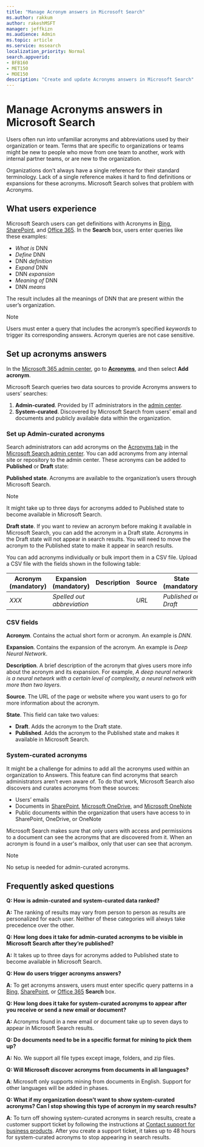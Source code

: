 ```yaml
---
title: "Manage Acronym answers in Microsoft Search"
ms.author: rakkum
author: rakeshMSFT
manager: jeffkizn
ms.audience: Admin
ms.topic: article
ms.service: mssearch
localization_priority: Normal
search.appverid:
- BFB160
- MET150
- MOE150
description: "Create and update Acronyms answers in Microsoft Search"
---
```

# Manage Acronyms answers in Microsoft Search

Users often run into unfamiliar acronyms and abbreviations used by their organization or team. Terms that are specific to organizations or teams might be new to people who move from one team to another, work with internal partner teams, or are new to the organization.

Organizations don't always have a single reference for their standard terminology. Lack of a single reference makes it hard to find definitions or expansions for these acronyms. Microsoft Search solves that problem with Acronyms.

## What users experience

Microsoft Search users can get definitions with Acronyms in [Bing](https://Bing.com), [SharePoint](https://products.office.com/sharepoint/collaboration), and [Office 365](https://Office.com). In the **Search** box, users enter queries like these examples:

- *What is* DNN
- *Define* DNN
- DNN *definition*
- *Expand* DNN
- DNN *expansion*
- *Meaning of* DNN
- DNN *means*

The result includes all the meanings of DNN that are present within the user’s organization.

> [!NOTE]
> Users must enter a query that includes the acronym’s specified *keywords* to trigger its corresponding answers. Acronym queries are not case sensitive.

## Set up acronyms answers

In the [Microsoft 365 admin center](https://admin.microsoft.com), go to [**Acronyms**](https://admin.microsoft.com/Adminportal/Home#/MicrosoftSearch/acronyms), and then select **Add acronym**.

Microsoft Search queries two data sources to provide Acronyms answers to users’ searches:

1. **Admin-curated**. Provided by IT administrators in the [admin center](https://admin.microsoft.com/Adminportal/Home#/MicrosoftSearch/acronyms).
2. **System-curated**. Discovered by Microsoft Search from users' email and documents and publicly available data within the organization.

### Set up Admin-curated acronyms

Search administrators can add acronyms on the [Acronyms tab](https://admin.microsoft.com/Adminportal/Home#/MicrosoftSearch/acronyms) in the  [Microsoft Search admin center](https://admin.microsoft.com/Adminportal/Home#/MicrosoftSearch). You can add acronyms from any internal site or repository to the admin center. These acronyms can be added to **Published** or **Draft** state:

**Published state**. Acronyms are available to the organization’s users through Microsoft Search.

> [!NOTE]
> It might take up to three days for acronyms added to Published state to become available in Microsoft Search.

**Draft state**. If you want to review an acronym before making it available in Microsoft Search, you can add the acronym in a Draft state. Acronyms in the Draft state will not appear in search results. You will need to move the acronym to the Published state to make it appear in search results.

You can add acronyms individually or bulk import them in a CSV file. Upload a CSV file with the fields shown in the following table:

| Acronym (mandatory) | Expansion (mandatory) | Description  | Source | State (mandatory) |
| --------- | --------- | ---------- | --------- |--------- |
| *XXX* | *Spelled out abbreviation* |  | *URL* | *Published or Draft* |

### CSV fields

**Acronym**. Contains the actual short form or acronym. An example is *DNN*.

**Expansion**. Contains the expansion of the acronym. An example is *Deep Neural Network*.

**Description**. A brief description of the acronym that gives users more info about the acronym and its expansion. For example, *A deep neural network is a neural network with a certain level of complexity, a neural network with more than two layers*.

**Source**. The URL of the page or website where you want users to go for more information about the acronym.

**State**. This field can take two values:

- **Draft**. Adds  the acronym to the Draft state.
- **Published**. Adds the acronym to the Published state and makes it available in Microsoft Search.

### System-curated acronyms

It might be a challenge for admins to add all the acronyms used within an organization to Answers. This feature can find acronyms that search administrators aren’t even aware of. To do that work, Microsoft Search also discovers and curates acronyms from these sources:

- Users’ emails
- Documents in [SharePoint](https://products.office.com/sharepoint/collaboration), [Microsoft OneDrive]( https://onedrive.live.com/about/), and [Microsoft OneNote](https://www.onenote.com/)
- Public documents within the organization that users have access to in SharePoint, OneDrive, or OneNote

Microsoft Search makes sure that only users with access and permissions to a document can see the acronyms that are discovered from it. When an acronym is found in a user's mailbox, only that user can see that acronym.

> [!NOTE]
> No setup is needed for admin-curated acronyms.

## Frequently asked questions

**Q: How is admin-curated and system-curated data ranked?**

**A:** The ranking of results may vary from person to person as results are personalized for each user. Neither of these categories will always take precedence over the other.

**Q: How long does it take for admin-curated acronyms to be visible in Microsoft Search after they’re published?**

**A:**  It takes up to three days for acronyms added to Published state to become available in Microsoft Search.

**Q: How do users trigger acronyms answers?**

**A**: To get acronyms answers, users must enter specific query patterns in a [Bing](https://bing.com), [SharePoint](https://products.office.com/sharepoint/collaboration), or [Office 365](https://Office.com) **Search** box.

**Q: How long does it take for system-curated acronyms to appear after you receive or send a new email or document?**

**A:** Acronyms found in a new email or document take up to seven days to appear in Microsoft Search results.

**Q: Do documents need to be in a specific format for mining to pick them up?**

**A:** No. We support all file types except image, folders, and zip files.

**Q: Will Microsoft discover acronyms from documents in all languages?**

**A**: Microsoft only supports mining from documents in English. Support for other languages will be added in phases.

**Q: What if my organization doesn’t want to show system-curated acronyms? Can I stop showing this type of acronym in my search results?**

**A**: To turn off showing system-curated acronyms in search results, create a customer support ticket by following the instructions at [Contact support for business products](https://docs.microsoft.com/office365/admin/contact-support-for-business-products?redirectSourcePath=%252f%252farticle%252fContact-Office-365-for-business-support-32a17ca7-6fa0-4870-8a8d-e25ba4ccfd4b&view=o365-worldwide&tabs=online#BKMK_call_support).
After you create a support ticket, it takes up to 48 hours for system-curated acronyms to stop appearing in search results.
